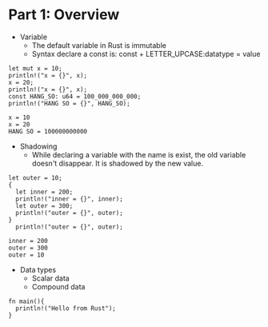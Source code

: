 Part 1: Overview
================

-   Variable
    -   The default variable in Rust is immutable
    -   Syntax declare a const is: const + LETTER\_UPCASE:datatype =
        value

``` {.rust .numberLines startFrom="1"}
let mut x = 10;
println!("x = {}", x);
x = 20;
println!("x = {}", x);
const HANG_SO: u64 = 100_000_000_000;
println!("HANG SO = {}", HANG_SO); 
```

``` {.stdout}
x = 10
x = 20
HANG SO = 100000000000
```

-   Shadowing
    -   While declaring a variable with the name is exist, the old
        variable doesn't disappear. It is shadowed by the new value.

``` {.rust .numberLines startFrom="7"}
let outer = 10;
{
  let inner = 200;
  println!("inner = {}", inner);
  let outer = 300;
  println!("outer = {}", outer);
}
  println!("outer = {}", outer);
```

``` {.stdout}
inner = 200
outer = 300
outer = 10
```

-   Data types
    -   Scalar data
    -   Compound data

``` {.rust}
fn main(){
  println!("Hello from Rust");
}
```
